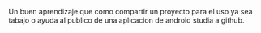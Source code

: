 Un buen aprendizaje que como compartir un proyecto para el uso ya sea tabajo o ayuda al publico de una aplicacion de android studia a github.
